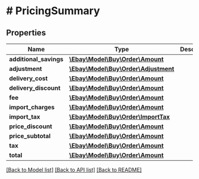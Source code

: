# # PricingSummary

## Properties

Name | Type | Description | Notes
------------ | ------------- | ------------- | -------------
**additional_savings** | [**\Ebay\Model\Buy\Order\Amount**](Amount.md) |  | [optional]
**adjustment** | [**\Ebay\Model\Buy\Order\Adjustment**](Adjustment.md) |  | [optional]
**delivery_cost** | [**\Ebay\Model\Buy\Order\Amount**](Amount.md) |  | [optional]
**delivery_discount** | [**\Ebay\Model\Buy\Order\Amount**](Amount.md) |  | [optional]
**fee** | [**\Ebay\Model\Buy\Order\Amount**](Amount.md) |  | [optional]
**import_charges** | [**\Ebay\Model\Buy\Order\Amount**](Amount.md) |  | [optional]
**import_tax** | [**\Ebay\Model\Buy\Order\ImportTax**](ImportTax.md) |  | [optional]
**price_discount** | [**\Ebay\Model\Buy\Order\Amount**](Amount.md) |  | [optional]
**price_subtotal** | [**\Ebay\Model\Buy\Order\Amount**](Amount.md) |  | [optional]
**tax** | [**\Ebay\Model\Buy\Order\Amount**](Amount.md) |  | [optional]
**total** | [**\Ebay\Model\Buy\Order\Amount**](Amount.md) |  | [optional]

[[Back to Model list]](../../README.md#models) [[Back to API list]](../../README.md#endpoints) [[Back to README]](../../README.md)
